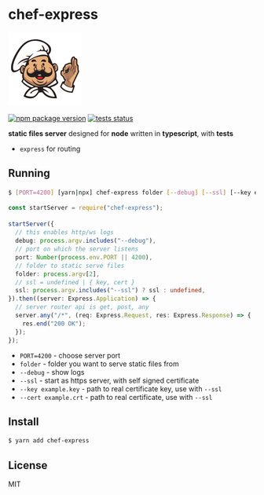 # chef-express

<img style="max-width: 100%;" src="https://raw.githubusercontent.com/chef-js/express/main/chef.png" width="150" />

<a href="https://badge.fury.io/js/chef-express"><img src="https://badge.fury.io/js/chef-express.svg" alt="npm package version" /></a> <a href="https://circleci.com/gh/chef-js/express"><img src="https://circleci.com/gh/chef-js/express.svg?style=shield" alt="tests status" /></a>

**static files server** designed for **node** written in **typescript**, with **tests**

- `express` for routing

## Running

```bash
$ [PORT=4200] [yarn|npx] chef-express folder [--debug] [--ssl] [--key example.key] [--cert example.crt]
```

```ts
const startServer = require("chef-express");

startServer({
  // this enables http/ws logs
  debug: process.argv.includes("--debug"),
  // port on which the server listens
  port: Number(process.env.PORT || 4200),
  // folder to static serve files
  folder: process.argv[2],
  // ssl = undefined | { key, cert }
  ssl: process.argv.includes("--ssl") ? ssl : undefined,
}).then((server: Express.Application) => {
  // server router api is get, post, any
  server.any("/*", (req: Express.Request, res: Express.Response) => {
    res.end("200 OK");
  });
});
```

- `PORT=4200` - choose server port
- `folder` - folder you want to serve static files from
- `--debug` - show logs
- `--ssl` - start as https server, with self signed certificate
- `--key example.key` - path to real certificate key, use with `--ssl`
- `--cert example.crt` - path to real certificate, use with `--ssl`

## Install

```bash
$ yarn add chef-express
```

## License

MIT
